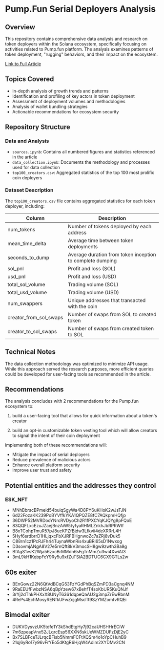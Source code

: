 # Pump.Fun Serial Deployers Analysis

## Overview

This repository contains comprehensive data analysis and research on token deployers within the Solana ecosystem, specifically focusing on activities related to Pump.fun platform. The analysis examines patterns of token deployment, "rugging" behaviors, and their impact on the ecosystem.

[Link to Full Article]()

## Topics Covered

- In-depth analysis of growth trends and patterns
- Identification and profiling of key actors in token deployment
- Assessment of deployment volumes and methodologies
- Analysis of wallet bundling strategies
- Actionable recommendations for ecosystem security
## Repository Structure

### Data and Analysis
- `sources.ipynb`: Contains all numbered figures and statistics referenced in the article
- `data_collection.ipynb`: Documents the methodology and processes used for data collection
- `top100_creators.csv`: Aggregated statistics of the top 100 most prolific coin deployers

### Dataset Description

The `top100_creators.csv` file contains aggregated statistics for each token deployer, including:

| Column | Description |
|--------|-------------|
| num_tokens | Number of tokens deployed by each address |
| mean_time_delta | Average time between token deployments |
| seconds_to_dump | Average duration from token inception to complete dumping |
| sol_pnl | Profit and loss (SOL) |
| usd_pnl | Profit and loss (USD) |
| total_sol_volume | Trading volume (SOL) |
| total_usd_volume | Trading volume (USD) |
| num_swappers | Unique addresses that transacted with the coin |
| creator_from_sol_swaps | Number of swaps from SOL to created token |
| creator_to_sol_swaps | Number of swaps from created token to SOL |
## Technical Notes

The data collection methodology was optimized to minimize API usage. While this approach served the research purposes, more efficient queries could be developed for user-facing tools as recommended in the article.

## Recommendations

The analysis concludes with 2 recommendations for the Pump.fun ecosystem to:

1. build a user-facing tool that allows for quick information about a token's creator 

2. build an opt-in customizable token vesting tool which will allow creators to signal the intent of their coin deployment

implementing both of these recommendations will:   

- Mitigate the impact of serial deployers
- Reduce prevalence of malicious actors
- Enhance overall platform security
- Improve user trust and safety




## Potential entities and the addresses they control

### ESK_NFT
- MNhBbrscBPmeid54buiqSgyWa4D8PY6uKHoK2wJsTJN
- 6d22FozaKK239PoBYVffkYKA1QPQZE8fC7AQkpmHQfjp
- 36DWP52MVRDooYNrcRVDyoCh2R1fPXCYqKJQYg9pFQoE
- 83QQFLxcEzuJZaejBnzAiW5tyfyaRHMLZnkhJbRPRWtf
- B8xTCohpTmuR57pJ8ucKPZfBjdw3Lfkvii4deXRRrL4H
- 5Hyf6srdbrrD1HLjqxcFbXJRFBHgnwoZc7aZRj8vDuk5
- C88rn1cz1PcRJFh44TuynaWbnRis4xuBRi65sD1Nwxog
- D3sovmjANgA8V27e5rnQft8kV3mocSH8gw9zwth3Ba9g
- BfAgS1vsK2Wja56zxcBrMMdn6sFgTnMmZu3wi4XwiAt3
- 3mL9kH1KqbpFcY9Ry5u9xfZuTSiA2BDTUC6CX9GTLs2w



## 60s exiter 
- BEnGowz22N6QtVdBCqG53FzYGdPhBqSZmPD3aCgnq4NM
- 9RaEEUfFwbzNSA6qBpYzew67xBehfT4soKbUR5KuQNJf
- 3rYj2dThkPHXxX8UNyT6361dqpeQaAU2g3mpZrEwRbnM
- 4RePs4EchMosyRENfkUFwZcjgMsdTt9SzYMZomtvRQEi


## Bimodal exiter 
- DUKVDysvzUK5tdfe1Y3kShdEtgHy7j92caUHSHHrECiW
- 7m6zpeapVnx52JLqrcEsp56XXN6skUeWMZDUFzDjE2yC
- Bx7SLBFceTJLrqcBFisb5NmmFCFtXQSm4o1oYpCHuhB9
- 21qj6yRo17y96vFrYEo5dKtgR6HjqW4Adim2XYDMv2CN
